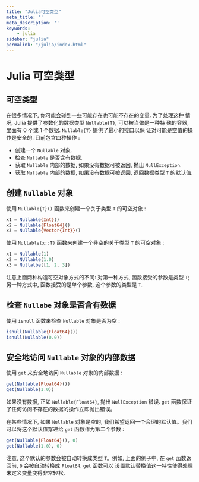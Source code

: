```yaml
---
title: "Julia可空类型"
meta_title: ''
meta_description: ''
keywords: 
    - julia
sidebar: "julia"
permalink: "/julia/index.html"
---
```

# Julia 可空类型

## 可空类型

在很多情况下, 你可能会碰到一些可能存在也可能不存在的变量. 为了处理这种 情况, Julia 提供了参数化的数据类型 `Nullable{T}`, 可以被当做是一种特 殊的容器, 里面有 0 个或 1 个数据. `Nullable{T}` 提供了最小的接口以保 证对可能是空值的操作是安全的. 目前包含四种操作 :

- 创建一个 `Nullable` 对象.
- 检查 `Nullable` 是否含有数据.
- 获取 `Nullable` 内部的数据, 如果没有数据可被返回, 抛出 `NullException`.
- 获取 `Nullable` 内部的数据, 如果没有数据可被返回, 返回数据类型 `T` 的默认值.

## 创建 `Nullable` 对象

使用 `Nullable{T}()` 函数来创建一个关于类型 `T` 的可空对象 :

```julia
x1 = Nullable{Int}()
x2 = Nullable{Float64}()
x3 = Nullable{Vector{Int}}()
```

使用 `Nullable(x::T)` 函数来创建一个非空的关于类型 `T` 的可空对象 :

```julia
x1 = Nullable(1)
x2 = NUllable(1.0)
x3 = Nullalbe([1, 2, 3])
```

注意上面两种构造可空对象方式的不同: 对第一种方式, 函数接受的参数是类型 `T`; 另一种方式中, 函数接受的是单个参数, 这个参数的类型是 `T`.

## 检查 `Nullabe` 对象是否含有数据

使用 `isnull` 函数来检查 `Nullable` 对象是否为空 :

```julia
isnull(Nullable{Float64}())
isnull(Nullable(0.0))
```

## 安全地访问 `Nullable` 对象的内部数据

使用 `get` 来安全地访问 `Nullable` 对象的内部数据 :

```julia
get(Nullable{Float64}())
get(Nullable(1.0))
```

如果没有数据, 正如 `Nullable{Float64}`, 抛出 `NullException` 错误. `get` 函数保证了任何访问不存在的数据的操作立即抛出错误。

在某些情况下, 如果 `Nullable` 对象是空的, 我们希望返回一个合理的默认值。我们可以将这个默认值穿递给 `get` 函数作为第二个参数 :

```julia
get(Nullable{Float64}(), 0)
get(Nullable(1.0), 0)
```

注意, 这个默认的参数会被自动转换成类型 `T`。例如, 上面的例子中, 在 `get` 函数返回前, `0` 会被自动转换成 `Float64`. `get` 函数可以 设置默认替换值这一特性使得处理未定义变量变得非常轻松.

<code class=backend-type backend-type=free></code>
<code class=gatsby-kernelname data-language=julia></code>
<script type="text/javascript" src="https://cdn.freeaihub.com/asset/js/cell.js"></script>
